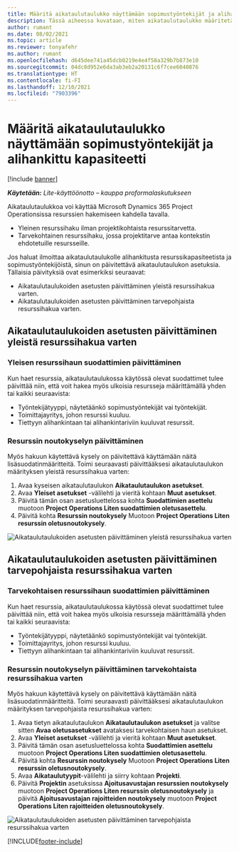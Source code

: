 ```yaml
---
title: Määritä aikataulutaulukko näyttämään sopimustyöntekijät ja alihankittu kapasiteetti
description: Tässä aiheessa kuvataan, miten aikataulutaulukko määritetään Microsoft Dynamics 365 Project Operationsissa näyttämään sopimustyöntekijät ja alihankittu kapasiteetti.
author: rumant
ms.date: 08/02/2021
ms.topic: article
ms.reviewer: tonyafehr
ms.author: rumant
ms.openlocfilehash: d645dee741a45dcb0219e4e4f58a329b7b873e10
ms.sourcegitcommit: 04dc8d952e6da3ab3eb2a20131c6f7cee6040876
ms.translationtype: HT
ms.contentlocale: fi-FI
ms.lasthandoff: 12/10/2021
ms.locfileid: "7903396"
---
```

# <a name="configure-schedule-board-to-show-contract-workers-and-subcontracted-capacity"></a>Määritä aikataulutaulukko näyttämään sopimustyöntekijät ja alihankittu kapasiteetti 

[!include [banner](../../includes/dataverse-preview.md)]

_**Käytetään:** Lite-käyttöönotto – kauppa proformalaskutukseen_

Aikataulutaulukkoa voi käyttää Microsoft Dynamics 365 Project Operationsissa resurssien hakemiseen kahdella tavalla.

- Yleinen resurssihaku ilman projektikohtaista resurssitarvetta.
- Tarvekohtainen resurssihaku, jossa projektitarve antaa kontekstin ehdotetuille resursseille.

Jos haluat ilmoittaa aikataulutaulukolle alihankitusta resurssikapasiteetista ja sopimustyöntekijöistä, sinun on päivitettävä aikataulutaulukon asetuksia. Tällaisia päivityksiä ovat esimerkiksi seuraavat: 
- Aikataulutaulukoiden asetusten päivittäminen yleistä resurssihakua varten.
- Aikataulutaulukoiden asetusten päivittäminen tarvepohjaista resurssihakua varten.

## <a name="update-schedule-board-settings-for-general-resource-search"></a>Aikataulutaulukoiden asetusten päivittäminen yleistä resurssihakua varten
### <a name="update-filters-for-general-resource-search"></a>Yleisen resurssihaun suodattimien päivittäminen
Kun haet resurssia, aikataulutaulukossa käytössä olevat suodattimet tulee päivittää niin, että voit hakea myös ulkoisia resursseja määrittämällä yhden tai kaikki seuraavista:
  - Työntekijätyyppi, näytetäänkö sopimustyöntekijät vai työntekijät.
  - Toimittajayritys, johon resurssi kuuluu.
  - Tiettyyn alihankintaan tai alihankintariviin kuuluvat resurssit.
    
### <a name="update-retrieve-resource-query"></a>Resurssin noutokyselyn päivittäminen
Myös hakuun käytettävä kysely on päivitettävä käyttämään näitä lisäsuodatinmääritteitä. Toimi seuraavasti päivittääksesi aikataulutaulukon määrityksen yleistä resurssihakua varten:  
1. Avaa kyseisen aikataulutaulukon **Aikataulutaulukon asetukset**.
2. Avaa **Yleiset asetukset** -välilehti ja vieritä kohtaan **Muut asetukset**.
3. Päivitä tämän osan asetusluettelossa kohta **Suodattimien asettelu** muotoon **Project Operations Liten suodattimien oletusasettelu**.
4. Päivitä kohta **Resurssin noutokysely** Muotoon **Project Operations Liten resurssin oletusnoutokysely**.

![Aikataulutaulukoiden asetusten päivittäminen yleistä resurssihakua varten](../media/BoardSettings.png)  

## <a name="update-schedule-board-settings-for-requirementbased-resource-search"></a>Aikataulutaulukoiden asetusten päivittäminen tarvepohjaista resurssihakua varten
### <a name="update-filters-for-requirement-specific-resource-search"></a>Tarvekohtaisen resurssihaun suodattimien päivittäminen 
Kun haet resurssia, aikataulutaulukossa käytössä olevat suodattimet tulee päivittää niin, että voit hakea myös ulkoisia resursseja määrittämällä yhden tai kaikki seuraavista:
 - Työntekijätyyppi, näytetäänkö sopimustyöntekijät vai työntekijät.
 - Toimittajayritys, johon resurssi kuuluu.
 - Tiettyyn alihankintaan tai alihankintariviin kuuluvat resurssit.

### <a name="update-retrieve-resource-query-for-requirement-specific-resource-search"></a>Resurssin noutokyselyn päivittäminen tarvekohtaista resurssihakua varten 
Myös hakuun käytettävä kysely on päivitettävä käyttämään näitä lisäsuodatinmääritteitä. Toimi seuraavasti päivittääksesi aikataulutaulukon määrityksen tarvepohjaista resurssihakua varten:

1. Avaa tietyn aikataulutaulukon **Aikataulutaulukon asetukset** ja valitse sitten **Avaa oletusasetukset** avataksesi tarvekohtaisen haun asetukset.
2. Avaa **Yleiset asetukset** -välilehti ja vieritä kohtaan **Muut asetukset**.
3. Päivitä tämän osan asetusluettelossa kohta **Suodattimien asettelu** muotoon **Project Operations Liten suodattimien oletusasettelu**.
4. Päivitä kohta **Resurssin noutokysely** Muotoon **Project Operations Liten resurssin oletusnoutokysely**.
5. Avaa **Aikataulutyypit**-välilehti ja siirry kohtaan **Projekti**.
6. Päivitä **Projektin** asetuksissa **Ajoitusavustajan resurssien noutokysely** muotoon **Project Operations Liten resurssin oletusnoutokysely** ja päivitä **Ajoitusavustajan rajoitteiden noutokysely** muotoon **Project Operations Liten rajoitteiden oletusnoutokysely**.

![Aikataulutaulukoiden asetusten päivittäminen tarvepohjaista resurssihakua varten](../media/SASettings.png)  

[!INCLUDE[footer-include](../../includes/footer-banner.md)]
